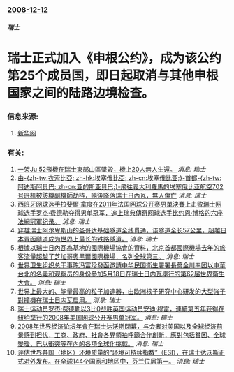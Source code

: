 ### [2008-12-12](/news/2008/12/12/index.md)

##### 瑞士
# 瑞士正式加入《申根公约》，成为该公约第25个成员国，即日起取消与其他申根国家之间的陆路边境检查。




### 信息来源:

1. [新华网](http://news.xinhuanet.com/world/2008-12/12/content_10493330.htm)

### 有关:

1. [一架Ju 52飛機在瑞士東部山區墜毀，機上20人無人生還。 ](/zh/news/2018/08/4/一架Ju-52飛機在瑞士東部山區墜毀-機上20人無人生還.md) _消息: 瑞士_
2. [ 由-{zh-tw:衣索比亞; zh-hk:埃塞俄比亞; zh-cn:埃塞俄比亚;}-首都-{zh-tw:阿迪斯阿貝巴; zh-cn:亚的斯亚贝巴;}-飛往義大利羅馬的埃塞俄比亚航空702号班机被該機副機師劫持，隨後降落瑞士日內瓦，無人傷亡](/zh/news/2014/02/17/由-zh-tw-衣索比亞-zh-hk-埃塞俄比亞-zh-cn-埃塞俄比亚-首都-zh-tw-阿迪斯阿貝巴.md) _消息: 瑞士_
3. [ 西班牙网球选手拉斐爾·拿度在2011年法国网球公开赛男單決賽上击败瑞士网球选手罗杰·费德勒夺得男单冠军，追上瑞典傳奇网球选手比约恩·博格的六座法網冠軍纪录。](/zh/news/2011/06/5/西班牙网球选手拉斐爾-拿度在2011年法国网球公开赛男單決賽上击败瑞士网球选手罗杰-费德勒夺得男单冠军-追上瑞典傳奇网.md) _消息: 瑞士_
4. [ 穿越瑞士阿尔卑斯山的圣哥达基础隧道全线贯通，该隧道全长57公里，超越日本青函隧道成为世界上最长的铁路隧道。](/zh/news/2010/10/15/穿越瑞士阿尔卑斯山的圣哥达基础隧道全线贯通-该隧道全长57公里-超越日本青函隧道成为世界上最长的铁路隧道.md) _消息: 瑞士_
5. [ 根據以瑞士日內瓦為基地的國際機場協會的資料，北京首都國際機場去年的旅客流量超越了芝加哥奧黑爾國際機場，名列全球第三。](/zh/news/2010/03/17/根據以瑞士日內瓦為基地的國際機場協會的資料-北京首都國際機場去年的旅客流量超越了芝加哥奧黑爾國際機場-名列全球第三.md) _消息: 瑞士_
6. [世界卫生组织总干事陈冯富珍發函邀請中华民国衛生署署長葉金川率团以中華台北的名義和观察员的身份參加5月18日在瑞士日内瓦舉行的第62届世界衛生大會。](/zh/news/2009/04/28/世界卫生组织总干事陈冯富珍發函邀請中华民国衛生署署長葉金川率团以中華台北的名義和观察员的身份參加5月18日在瑞士日内瓦舉.md) _消息: 瑞士_
7. [世界上最大的、能量最高的粒子加速器，由欧洲核子研究中心研发的大型強子對撞機在瑞士日内瓦启用。](/zh/news/2008/09/10/世界上最大的-能量最高的粒子加速器-由欧洲核子研究中心研发的大型強子對撞機在瑞士日内瓦启用.md) _消息: 瑞士_
8. [瑞士运动员罗杰·费德勒以3比0战胜英国运动员安迪·穆雷，連續第五年获得在纽约举行的2008年美国网球公开赛男单冠军。](/zh/news/2008/09/8/瑞士运动员罗杰-费德勒以3比0战胜英国运动员安迪-穆雷-連續第五年获得在纽约举行的2008年美国网球公开赛男单冠军.md) _消息: 瑞士_
9. [2008年世界经济论坛年會在瑞士达沃斯閉幕，与会者对美国以及全球经济前景感到担忧，工商、政府、社會各界領袖呼籲合作創新，應對包括貧困、全球變暖、巴以衝突等在內的各項全球化挑戰。](/zh/news/2008/01/27/2008年世界经济论坛年會在瑞士达沃斯閉幕-与会者对美国以及全球经济前景感到担忧-工商-政府-社會各界領袖呼籲合作創新.md) _消息: 瑞士_
10. [ 评估世界各国（地区）环境质量的“环境可持续指数”（ESI），在瑞士达沃斯正式对外发布。在全球144个国家和地区中，芬兰位居第一。](/zh/news/2005/01/27/评估世界各国-地区-环境质量的-环境可持续指数-ESI-在瑞士达沃斯正式对外发布-在全球144个国家和地区中-芬兰.md) _消息: 瑞士_
